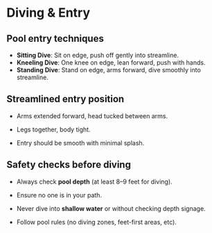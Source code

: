 # Diving & Entry

## Pool entry techniques

* **Sitting Dive**: Sit on edge, push off gently into streamline.
* **Kneeling Dive**: One knee on edge, lean forward, push with hands.
* **Standing Dive**: Stand on edge, arms forward, dive smoothly into streamline.

## Streamlined entry position

* Arms extended forward, head tucked between arms.

* Legs together, body tight.

* Entry should be smooth with minimal splash.

## Safety checks before diving

* Always check **pool depth** (at least 8–9 feet for diving).

* Ensure no one is in your path.

* Never dive into **shallow water** or without checking depth signage.

* Follow pool rules (no diving zones, feet-first areas, etc).